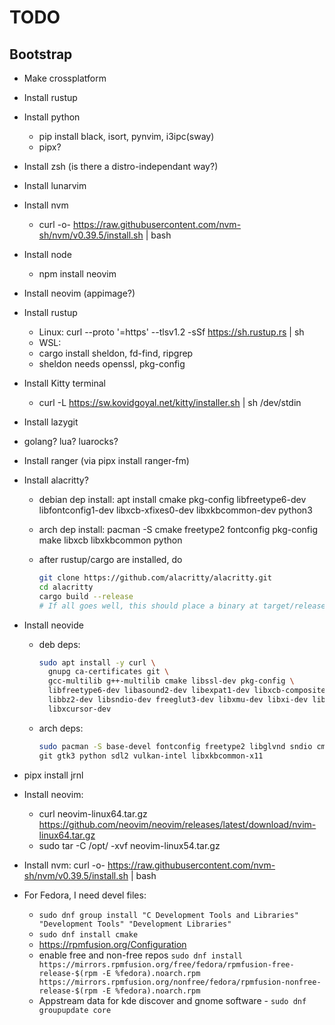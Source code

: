 # TODO

## Bootstrap

- Make crossplatform
- Install rustup
- Install python
  - pip install black, isort, pynvim, i3ipc(sway)
  - pipx?
- Install zsh (is there a distro-independant way?)
- Install lunarvim
- Install nvm
  - curl -o- <https://raw.githubusercontent.com/nvm-sh/nvm/v0.39.5/install.sh> | bash
- Install node
  - npm install neovim
- Install neovim (appimage?)
- Install rustup
  - Linux: curl --proto '=https' --tlsv1.2 -sSf <https://sh.rustup.rs> | sh
  - WSL:
  - cargo install sheldon, fd-find, ripgrep
  - sheldon needs openssl, pkg-config
- Install Kitty terminal
  - curl -L <https://sw.kovidgoyal.net/kitty/installer.sh> | sh /dev/stdin
- Install lazygit
- golang? lua? luarocks?
- Install ranger (via pipx install ranger-fm)
- Install alacritty?
  - debian dep install: apt install cmake pkg-config libfreetype6-dev libfontconfig1-dev libxcb-xfixes0-dev libxkbcommon-dev python3
  - arch dep install: pacman -S cmake freetype2 fontconfig pkg-config make libxcb libxkbcommon python
  - after rustup/cargo are installed, do

    ```sh
    git clone https://github.com/alacritty/alacritty.git
    cd alacritty
    cargo build --release
    # If all goes well, this should place a binary at target/release/alacritty.
    ```

- Install neovide
  - deb deps:

      ```sh
    sudo apt install -y curl \
        gnupg ca-certificates git \
        gcc-multilib g++-multilib cmake libssl-dev pkg-config \
        libfreetype6-dev libasound2-dev libexpat1-dev libxcb-composite0-dev \
        libbz2-dev libsndio-dev freeglut3-dev libxmu-dev libxi-dev libfontconfig1-dev \
        libxcursor-dev
    ```

  - arch deps:

    ```sh
    sudo pacman -S base-devel fontconfig freetype2 libglvnd sndio cmake \
    git gtk3 python sdl2 vulkan-intel libxkbcommon-x11
    ```
- pipx install jrnl
- Install neovim:
    - curl neovim-linux64.tar.gz https://github.com/neovim/neovim/releases/latest/download/nvim-linux64.tar.gz
    - sudo tar -C /opt/ -xvf neovim-linux54.tar.gz
- Install nvm: curl -o- https://raw.githubusercontent.com/nvm-sh/nvm/v0.39.5/install.sh | bash

- For Fedora, I need devel files:
    - `sudo dnf group install "C Development Tools and Libraries" "Development Tools" "Development Libraries"`
    - `sudo dnf install cmake`
    - https://rpmfusion.org/Configuration
    - enable free and non-free repos `sudo dnf install https://mirrors.rpmfusion.org/free/fedora/rpmfusion-free-release-$(rpm -E %fedora).noarch.rpm https://mirrors.rpmfusion.org/nonfree/fedora/rpmfusion-nonfree-release-$(rpm -E %fedora).noarch.rpm`
    - Appstream data for kde discover and gnome software - `sudo dnf groupupdate core`

